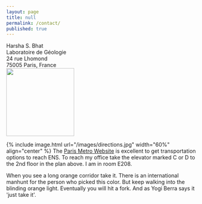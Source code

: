 ```yaml
---
layout: page
title: null
permalink: /contact/
published: true
---
```


Harsha S. Bhat<br>
Laboratoire de Géologie<br>
24 rue Lhomond<br>
75005 Paris, France<br>
<img src="{{ base }}/images/email.png" width="180px">

{% include image.html url="/images/directions.jpg" width="60%" align="center" %}
The <a href="https://www.ratp.fr/en/">Paris Metro Website</a> is excellent to 
get transportation options to reach ENS. To reach my office take the elevator marked C or D to the 2nd floor in the plan above. I am in room E208. 

When you see a long orange corridor take it. There is an international manhunt for the person who picked this color. But keep walking into the blinding orange light. Eventually you will hit a fork. And as Yogi Berra says it 'just take it'. 

